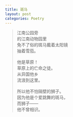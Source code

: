 ```yaml
---
title: 斑马
layout: post
categories: Poetry
---
```

>江南公园旁<br>的江南动物园里<br>免不了俗的斑马戴着太阳镜<br>抽着雪茄。<br><br>他是草原！<br>草原上的亡命之徒。<br>从异国他乡<br>流浪到这里。<br><br>所以他不怕隔壁的狮子。<br>因为他是个爱跳舞的斑马，<br>而狮子——<br>他不曾相识。